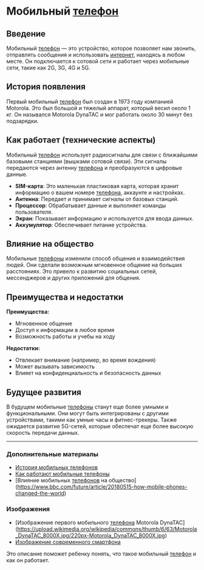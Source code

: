 # Мобильный [телефон]([Телефон]([Телефон](Телефон.md#телефон).md#телефон).md#телефон)

## Введение

Мобильный [телефон]([Телефон]([Телефон](Телефон.md#телефон).md#телефон).md#телефон) — это устройство, которое позволяет нам звонить, отправлять сообщения и использовать [интернет]([Интернет](Интернет.md#интернет).md#интернет), находясь в любом месте. Он подключается к сотовой сети и работает через мобильные сети, такие как 2G, 3G, 4G и 5G.

## История появления

Первый мобильный [телефон]([Телефон]([Телефон](Телефон.md#телефон).md#телефон).md#телефон) был создан в 1973 году компанией Motorola. Это был большой и тяжелый аппарат, который весил около 1 кг. Он назывался Motorola DynaTAC и мог работать около 30 минут без подзарядки.

## Как работает (технические аспекты)

Мобильный [телефон]([Телефон]([Телефон](Телефон.md#телефон).md#телефон).md#телефон) использует радиосигналы для связи с ближайшими базовыми станциями (вышками сотовой связи). Эти сигналы передаются через антенну [телефона]([Телефон]([Телефон](Телефон.md#телефон).md#телефон).md#телефон) и преобразуются в цифровые данные.

- **SIM-карта**: Это маленькая пластиковая карта, которая хранит информацию о вашем номере [телефона]([Телефон]([Телефон](Телефон.md#телефон).md#телефон).md#телефон), аккаунте и настройках.
- **Антенна**: Передает и принимает сигналы от базовых станций.
- **Процессор**: Обрабатывает данные и выполняет команды пользователя.
- **Экран**: Показывает информацию и используется для ввода данных.
- **Аккумулятор**: Обеспечивает питание устройства.

## Влияние на общество

Мобильные [телефоны]([Телефон]([Телефон](Телефон.md#телефон).md#телефон).md#телефон) изменили способ общения и взаимодействия людей. Они сделали возможным мгновенное общение на больших расстояниях. Это привело к развитию социальных сетей, мессенджеров и других приложений для общения.

## Преимущества и недостатки

**Преимущества:**
- Мгновенное общение
- Доступ к информации в любое время
- Возможность работы и учебы на ходу

**Недостатки:**
- Отвлекает внимание (например, во время вождения)
- Может вызывать зависимость
- Влияет на конфиденциальность и безопасность данных

## Будущее развития

В будущем мобильные [телефоны]([Телефон]([Телефон](Телефон.md#телефон).md#телефон).md#телефон) станут еще более умными и функциональными. Они могут быть интегрированы с другими устройствами, такими как умные часы и фитнес-трекеры. Также ожидается развитие 5G-сетей, которые обеспечат еще более высокую скорость передачи данных.

---

### Дополнительные материалы

- [История мобильных телефонов](https://en.wikipedia.org/wiki/History_of_mobile_phones)
- [Как работают мобильные телефоны](https://www.howstuffworks.com/mobile-phone.htm)
- [Влияние мобильных [телефонов]([Телефон]([Телефон]([Телефон](Телефон.md#телефон).md#телефон).md#телефон).md#телефон) на общество](https://www.bbc.com/future/article/20180515-how-mobile-phones-changed-the-world)

### Изображения

- [Изображение первого мобильного [телефона]([Телефон]([Телефон](Телефон.md#телефон).md#телефон).md#телефон) Motorola DynaTAC](https://upload.wikimedia.org/wikipedia/commons/thumb/6/63/Motorola_DynaTAC_8000X.jpg/220px-Motorola_DynaTAC_8000X.jpg)
- [Изображение современного смартфона](https://upload.wikimedia.org/wikipedia/commons/thumb/e/e4/Smartphone_in_hand.jpg/220px-Smartphone_in_hand.jpg)

Это описание поможет ребенку понять, что такое мобильный [телефон]([Телефон]([Телефон](Телефон.md#телефон).md#телефон).md#телефон) и как он работает.